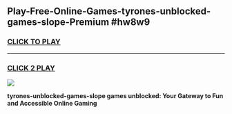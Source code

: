 
## Play-Free-Online-Games-tyrones-unblocked-games-slope-Premium #hw8w9
<h3>
<a href="https://premium.freeplayer.one?title=tyrones-unblocked-games-slope&ref=8M">CLICK TO PLAY</a></h3>
<hr>

<h3>
<a href="https://premium.freeplayer.one?title=tyrones-unblocked-games-slope&ref=8M">CLICK 2 PLAY</a>
  
</h3>

<a href="https://premium.freeplayer.one?title=tyrones-unblocked-games-slope&ref=8M"><img src="https://clearcache.store/games.png"></a>


**tyrones-unblocked-games-slope games unblocked: Your Gateway to Fun and Accessible Online Gaming**

